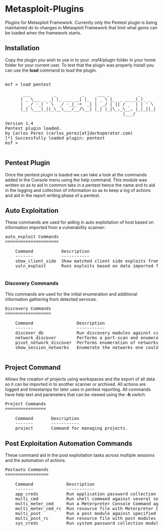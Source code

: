 # Metasploit-Plugins
Plugins for Metasploit Framework. Currently only the Pentest plugin is being maintained do to changes in Metasploit Framework that limit what gems can be loaded when the framework starts. 

## Installation

Copy the plugin you wish to use in to your .msf4/plugin folder in your home folder for your current user. To test that the plugin was properly install you can use the **load** command to load the plugin.
<pre>

msf > load pentest

       ___         _          _     ___ _           _
      | _ \___ _ _| |_ ___ __| |_  | _ \ |_  _ __ _(_)_ _
      |  _/ -_) ' \  _/ -_|_-<  _| |  _/ | || / _` | | ' \ 
      |_| \___|_||_\__\___/__/\__| |_| |_|\_,_\__, |_|_||_|
                                              |___/
      
Version 1.4
Pentest plugin loaded.
by Carlos Perez (carlos_perez[at]darkoperator.com)
[*] Successfully loaded plugin: pentest
msf > 

</pre>

## Pentest Plugin
Once the pentest plugin is loaded we can take a look at the commands added in the Console menu using the help command. This module was written so as to aid in common taks in a pentest hence the name and to aid in the logging and collection of information so as to keep a log of actions and aid in the report writing phase of a pentest.

## Auto Exploitation 

These commands are used for aiding in auto exploitation of host based on information imported from a vulnerability scanner:

<pre>
auto_exploit Commands
=====================

    Command           Description
    -------           -----------
    show_client_side  Show matched client side exploits from data imported from vuln scanners.
    vuln_exploit      Runs exploits based on data imported from vuln scanners.

</pre>

### Discovery Commands
This commands are used for the initial enumeration and additional information gathering from detected services.

<pre>
Discovery Commands
==================

    Command                 Description
    -------                 -----------
    discover_db             Run discovery modules against current hosts in the database.
    network_discover        Performs a port-scan and enumeration of services found for non pivot networks.
    pivot_network_discover  Performs enumeration of networks available to a specified Meterpreter session.
    show_session_networks   Enumerate the networks one could pivot thru Meterpreter in the active sessions.

</pre>
## Project Command
Allows the creation of projects using workspaces and the export of all data so it can be imported in to another scanner or archived. All actions are logged and timestamps for later uses in pentest reporting. All commands have help text and parameters that can be viewed using the **-h** switch. 
<pre>
Project Commands
================

    Command       Description
    -------       -----------
    project       Command for managing projects.
</pre>

## Post Exploitation Automation Commands
These command aid in the post exploitation tasks across multiple sessions and the automation of actions. 
<pre>
Postauto Commands
=================

    Command             Description
    -------             -----------
    app_creds           Run application password collection modules against specified sessions.
    multi_cmd           Run shell command against several sessions
    multi_meter_cmd     Run a Meterpreter Console Command against specified sessions.
    multi_meter_cmd_rc  Run resource file with Meterpreter Console Commands against specified sessions.
    multi_post          Run a post module against specified sessions.
    multi_post_rc       Run resource file with post modules and options against specified sessions.
    sys_creds           Run system password collection modules against specified sessions.
<pre>

